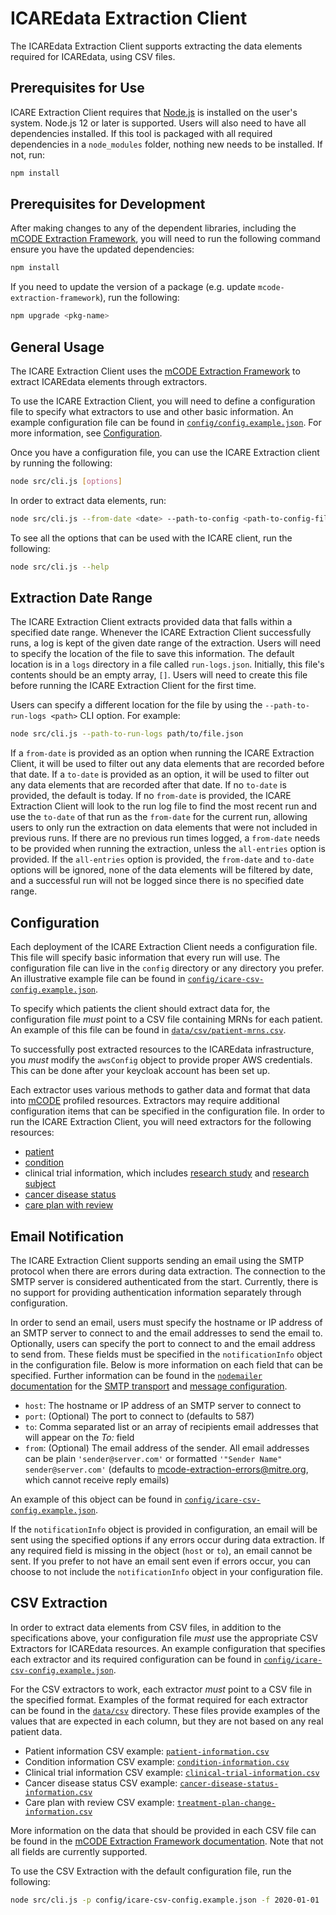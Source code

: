 # ICAREdata Extraction Client

The ICAREdata Extraction Client supports extracting the data elements required for ICAREdata, using CSV files.

## Prerequisites for Use

ICARE Extraction Client requires that [Node.js](https://nodejs.org/en/) is installed on the user's system. Node.js 12 or later is supported. Users will also need to have all dependencies installed. If this tool is packaged with all required dependencies in a `node_modules` folder, nothing new needs to be installed. If not, run:

```bash
npm install
```

## Prerequisites for Development

After making changes to any of the dependent libraries, including the [mCODE Extraction Framework](https://github.com/mcode/mcode-extraction-framework), you will need to run the following command ensure you have the updated dependencies:

```bash
npm install
```

If you need to update the version of a package (e.g. update `mcode-extraction-framework`), run the following:

```bash
npm upgrade <pkg-name>
```

## General Usage

The ICARE Extraction Client uses the [mCODE Extraction Framework](https://github.com/mcode/mcode-extraction-framework) to extract ICAREdata elements through extractors.

To use the ICARE Extraction Client, you will need to define a configuration file to specify what extractors to use and other basic information. An example configuration file can be found in [`config/config.example.json`](config/config.example.json). For more information, see [Configuration](#Configuration).

Once you have a configuration file, you can use the ICARE Extraction client by running the following:

```bash
node src/cli.js [options]
```

In order to extract data elements, run:

```bash
node src/cli.js --from-date <date> --path-to-config <path-to-config-file>
```

To see all the options that can be used with the ICARE client, run the following:

```bash
node src/cli.js --help
```

## Extraction Date Range

The ICARE Extraction Client extracts provided data that falls within a specified date range. Whenever the ICARE Extraction Client successfully runs, a log is kept of the given date range of the extraction. Users will need to specify the location of the file to save this information. The default location is in a `logs` directory in a file called `run-logs.json`. Initially, this file's contents should be an empty array, `[]`. Users will need to create this file before running the ICARE Extraction Client for the first time.

Users can specify a different location for the file by using the `--path-to-run-logs <path>` CLI option. For example:

```bash
node src/cli.js --path-to-run-logs path/to/file.json
```

If a `from-date` is provided as an option when running the ICARE Extraction Client, it will be used to filter out any data elements that are recorded before that date. If a `to-date` is provided as an option, it will be used to filter out any data elements that are recorded after that date. If no `to-date` is provided, the default is today. If no `from-date` is provided, the ICARE Extraction Client will look to the run log file to find the most recent run and use the `to-date` of that run as the `from-date` for the current run, allowing users to only run the extraction on data elements that were not included in previous runs. If there are no previous run times logged, a `from-date` needs to be provided when running the extraction, unless the `all-entries` option is provided. If the `all-entries` option is provided, the `from-date` and `to-date` options will be ignored, none of the data elements will be filtered by date, and a successful run will not be logged since there is no specified date range.

## Configuration

Each deployment of the ICARE Extraction Client needs a configuration file. This file will specify basic information that every run will use. The configuration file can live in the `config` directory or any directory you prefer. An illustrative example file can be found in [`config/icare-csv-config.example.json`](config/icare-csv-config.example.json).

To specify which patients the client should extract data for, the configuration file _must_ point to a CSV file containing MRNs for each patient. An example of this file can be found in [`data/csv/patient-mrns.csv`](data/csv/patient-mrns.csv).

To successfully post extracted resources to the ICAREdata infrastructure, you _must_ modify the `awsConfig` object to provide proper AWS credentials. This can be done after your keycloak account has been set up.

Each extractor uses various methods to gather data and format that data into [mCODE](http://hl7.org/fhir/us/mcode/index.html) profiled resources. Extractors may require additional configuration items that can be specified in the configuration file. In order to run the ICARE Extraction Client, you will need extractors for the following resources:

- [patient](http://www.hl7.org/fhir/patient.html)
- [condition](http://www.hl7.org/fhir/condition.html)
- clinical trial information, which includes [research study](https://www.hl7.org/fhir/researchstudy.html) and [research subject](https://www.hl7.org/fhir/researchsubject.html)
- [cancer disease status](http://hl7.org/fhir/us/mcode/StructureDefinition-mcode-cancer-disease-status.html)
- [care plan with review](http://standardhealthrecord.org/guides/icare/StructureDefinition-icare-care-plan-with-review.html)

## Email Notification

The ICARE Extraction Client supports sending an email using the SMTP protocol when there are errors during data extraction.
The connection to the SMTP server is considered authenticated from the start. Currently, there is no support for providing authentication information separately through configuration.

In order to send an email, users must specify the hostname or IP address of an SMTP server to connect to and the email addresses to send the email to. Optionally, users can specify the port to connect to and the email address to send from. These fields must be specified in the `notificationInfo` object in the configuration file. Below is more information on each field that can be specified. Further information can be found in the [`nodemailer` documentation](https://nodemailer.com/) for the [SMTP transport](https://nodemailer.com/smtp/) and [message configuration](https://nodemailer.com/message/).

- `host`: The hostname or IP address of an SMTP server to connect to
- `port`: (Optional) The port to connect to (defaults to 587)
- `to`: Comma separated list or an array of recipients email addresses that will appear on the _To:_ field
- `from`: (Optional) The email address of the sender. All email addresses can be plain `'sender@server.com'` or formatted `'"Sender Name" sender@server.com'` (defaults to mcode-extraction-errors@mitre.org, which cannot receive reply emails)

An example of this object can be found in [`config/icare-csv-config.example.json`](config/icare-csv-config.example.json).

If the `notificationInfo` object is provided in configuration, an email will be sent using the specified options if any errors occur during data extraction. If any required field is missing in the object (`host` or `to`), an email cannot be sent. If you prefer to not have an email sent even if errors occur, you can choose to not include the `notificationInfo` object in your configuration file.

## CSV Extraction

In order to extract data elements from CSV files, in addition to the specifications above, your configuration file _must_ use the appropriate CSV Extractors for ICAREdata resources. An example configuration that specifies each extractor and its required configuration can be found in [`config/icare-csv-config.example.json`](config/icare-csv-config.example.json).

For the CSV extractors to work, each extractor _must_ point to a CSV file in the specified format. Examples of the format required for each extractor can be found in the [`data/csv`](data/csv) directory. These files provide examples of the values that are expected in each column, but they are not based on any real patient data.

- Patient information CSV example: [`patient-information.csv`](data/csv/patient-information.csv)
- Condition information CSV example: [`condition-information.csv`](data/csv/condition-information.csv)
- Clinical trial information CSV example: [`clinical-trial-information.csv`](data/csv/clinical-trial-information.csv)
- Cancer disease status CSV example: [`cancer-disease-status-information.csv`](data/csv/cancer-disease-status-information.csv)
- Care plan with review CSV example: [`treatment-plan-change-information.csv`](data/csv/treatment-plan-change-information.csv)

More information on the data that should be provided in each CSV file can be found in the [mCODE Extraction Framework documentation](https://github.com/mcode/mcode-extraction-framework/blob/master/docs/CSV_Templates_20200806.xlsx). Note that not all fields are currently supported.

To use the CSV Extraction with the default configuration file, run the following:

```bash
node src/cli.js -p config/icare-csv-config.example.json -f 2020-01-01
```
